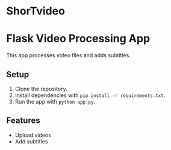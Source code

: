 # ShorTvideo
# Flask Video Processing App
This app processes video files and adds subtitles.

## Setup
1. Clone the repository.
2. Install dependencies with `pip install -r requirements.txt`.
3. Run the app with `python app.py`.

## Features
- Upload videos
- Add subtitles
